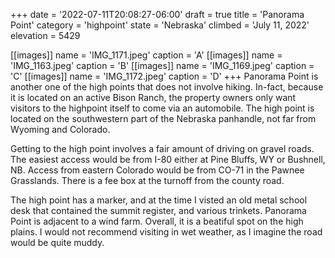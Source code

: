 +++
date = '2022-07-11T20:08:27-06:00'
draft = true
title = 'Panorama Point'
category = 'highpoint'
state = 'Nebraska'
climbed = 'July 11, 2022'
elevation = 5429

[[images]]
name = 'IMG_1171.jpeg'
caption = 'A'
[[images]]
name = 'IMG_1163.jpeg'
caption = 'B'
[[images]]
name = 'IMG_1169.jpeg'
caption = 'C'
[[images]]
name = 'IMG_1172.jpeg'
caption = 'D'
+++
Panorama Point is another one of the high points that does not involve hiking.  In-fact, because it is located on an active Bison Ranch, the property owners only want visitors to the highpoint itself to come via an automobile.  The high point is located on the southwestern part of the Nebraska panhandle, not far from Wyoming and Colorado.

Getting to the high point involves a fair amount of driving on gravel roads.  The easiest access would be from I-80 either at Pine Bluffs, WY or Bushnell, NB.  Access from eastern Colorado would be from CO-71 in the Pawnee Grasslands.  There is a fee box at the turnoff from the county road.

The high point has a marker, and at the time I visted an old metal school desk that contained the summit register, and various trinkets.  Panorama Point is adjacent to a wind farm.  Overall, it is a beatiful spot on the high plains.  I would not recommend visiting in wet weather, as I imagine the road would be quite muddy.
